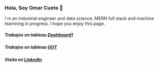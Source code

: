 ### Hola, Soy Omar Cueto 👋

I`m an industrial engineer and data science, MERN full stack and machine learnning in progress. I hope you enjoy this page.

<h5> Trabajos en tableau <a href="https://public.tableau.com/views/Dashboard1_16575941451830/Dashboard1?:language=es-ES&publish=yes&:display_count=n&:origin=viz_share_link" rel="nofollow"> Dashboard1</a> </h5>
<h5> Trabajos en tableau <a href="
https://public.tableau.com/views/DeathsGOT/Dashboard1?:language=es-ES&publish=yes&:display_count=n&:origin=viz_share_link" rel="nofollow"> GOT </a> </h5>

<h5> Visita mi <a href="https://www.linkedin.com/in/saneamientoambientalperu/" rel="nofollow"> LinkedIn</a> </h5>

<!--
**omarcueto1304/omarcueto1304** is a ✨ _special_ ✨ repository because its `README.md` (this file) appears on your GitHub profile.

Here are some ideas to get you started:

- 🔭 I’m currently working on ...
- 🌱 I’m currently learning ...
- 👯 I’m looking to collaborate on ...
- 🤔 I’m looking for help with ...
- 💬 Ask me about ...
- 📫 How to reach me: ...
- 😄 Pronouns: ...
- ⚡ Fun fact: ...
-->
